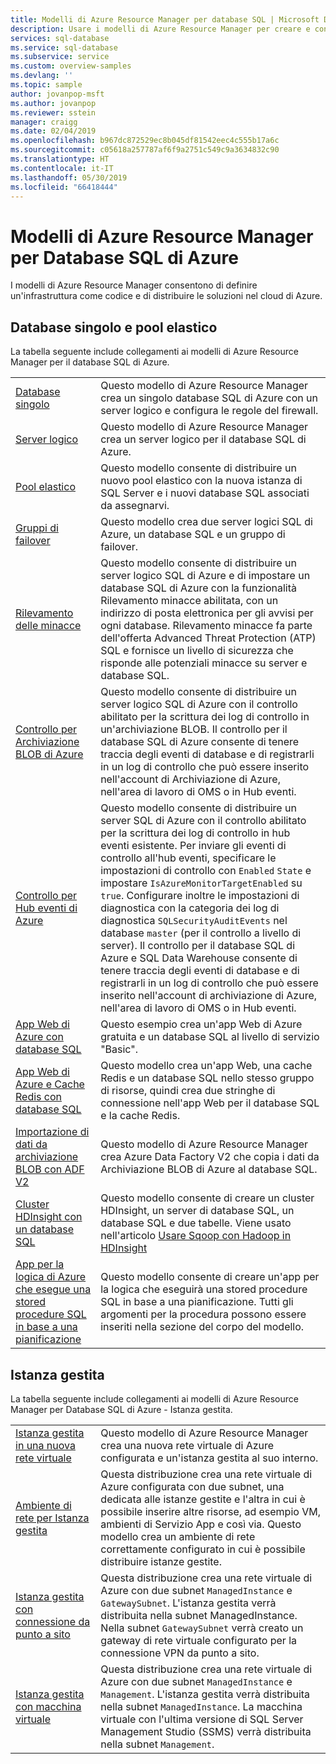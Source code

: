 ```yaml
---
title: Modelli di Azure Resource Manager per database SQL | Microsoft Docs
description: Usare i modelli di Azure Resource Manager per creare e configurare il database SQL di Azure.
services: sql-database
ms.service: sql-database
ms.subservice: service
ms.custom: overview-samples
ms.devlang: ''
ms.topic: sample
author: jovanpop-msft
ms.author: jovanpop
ms.reviewer: sstein
manager: craigg
ms.date: 02/04/2019
ms.openlocfilehash: b967dc872529ec8b045df81542eec4c555b17a6c
ms.sourcegitcommit: c05618a257787af6f9a2751c549c9a3634832c90
ms.translationtype: HT
ms.contentlocale: it-IT
ms.lasthandoff: 05/30/2019
ms.locfileid: "66418444"
---
```

# <a name="azure-resource-manager-templates-for-azure-sql-database"></a>Modelli di Azure Resource Manager per Database SQL di Azure

I modelli di Azure Resource Manager consentono di definire un'infrastruttura come codice e di distribuire le soluzioni nel cloud di Azure.

## <a name="single-database--elastic-pool"></a>Database singolo e pool elastico

La tabella seguente include collegamenti ai modelli di Azure Resource Manager per il database SQL di Azure.

| |  |
|---|---|
| [Database singolo](https://github.com/Azure/azure-quickstart-templates/tree/master/201-sql-database-transparent-encryption-create) | Questo modello di Azure Resource Manager crea un singolo database SQL di Azure con un server logico e configura le regole del firewall. |
| [Server logico](https://github.com/Azure/azure-quickstart-templates/tree/master/101-sql-logical-server) | Questo modello di Azure Resource Manager crea un server logico per il database SQL di Azure. |
| [Pool elastico](https://github.com/Azure/azure-quickstart-templates/tree/master/101-sql-elastic-pool-create) | Questo modello consente di distribuire un nuovo pool elastico con la nuova istanza di SQL Server e i nuovi database SQL associati da assegnarvi. |
| [Gruppi di failover](https://github.com/Azure/azure-quickstart-templates/tree/master/101-sql-with-failover-group) | Questo modello crea due server logici SQL di Azure, un database SQL e un gruppo di failover.|
| [Rilevamento delle minacce](https://github.com/Azure/azure-quickstart-templates/tree/master/201-sql-threat-detection-db-policy-multiple-databases) | Questo modello consente di distribuire un server logico SQL di Azure e di impostare un database SQL di Azure con la funzionalità Rilevamento minacce abilitata, con un indirizzo di posta elettronica per gli avvisi per ogni database. Rilevamento minacce fa parte dell'offerta Advanced Threat Protection (ATP) SQL e fornisce un livello di sicurezza che risponde alle potenziali minacce su server e database SQL.|
| [Controllo per Archiviazione BLOB di Azure](https://github.com/Azure/azure-quickstart-templates/tree/master/201-sql-auditing-server-policy-to-blob-storage) | Questo modello consente di distribuire un server logico SQL di Azure con il controllo abilitato per la scrittura dei log di controllo in un'archiviazione BLOB. Il controllo per il database SQL di Azure consente di tenere traccia degli eventi di database e di registrarli in un log di controllo che può essere inserito nell'account di Archiviazione di Azure, nell'area di lavoro di OMS o in Hub eventi.|
| [Controllo per Hub eventi di Azure](https://github.com/Azure/azure-quickstart-templates/tree/master/201-sql-auditing-server-policy-to-eventhub) | Questo modello consente di distribuire un server SQL di Azure con il controllo abilitato per la scrittura dei log di controllo in hub eventi esistente. Per inviare gli eventi di controllo all'hub eventi, specificare le impostazioni di controllo con `Enabled` `State` e impostare `IsAzureMonitorTargetEnabled` su `true`. Configurare inoltre le impostazioni di diagnostica con la categoria dei log di diagnostica `SQLSecurityAuditEvents` nel database `master` (per il controllo a livello di server). Il controllo per il database SQL di Azure e SQL Data Warehouse consente di tenere traccia degli eventi di database e di registrarli in un log di controllo che può essere inserito nell'account di archiviazione di Azure, nell'area di lavoro di OMS o in Hub eventi.|
| [App Web di Azure con database SQL](https://github.com/Azure/azure-quickstart-templates/tree/master/201-web-app-sql-database) | Questo esempio crea un'app Web di Azure gratuita e un database SQL al livello di servizio "Basic".|
| [App Web di Azure e Cache Redis con database SQL](https://github.com/Azure/azure-quickstart-templates/tree/master/201-web-app-redis-cache-sql-database) | Questo modello crea un'app Web, una cache Redis e un database SQL nello stesso gruppo di risorse, quindi crea due stringhe di connessione nell'app Web per il database SQL e la cache Redis.|
| [Importazione di dati da archiviazione BLOB con ADF V2](https://github.com/Azure/azure-quickstart-templates/tree/master/101-data-factory-v2-blob-to-sql-copy) | Questo modello di Azure Resource Manager crea Azure Data Factory V2 che copia i dati da Archiviazione BLOB di Azure al database SQL.|
| [Cluster HDInsight con un database SQL](https://github.com/Azure/azure-quickstart-templates/tree/master/101-hdinsight-linux-with-sql-database) | Questo modello consente di creare un cluster HDInsight, un server di database SQL, un database SQL e due tabelle. Viene usato nell'articolo [Usare Sqoop con Hadoop in HDInsight](https://docs.microsoft.com/azure/hdinsight/hadoop/hdinsight-use-sqoop) |
| [App per la logica di Azure che esegue una stored procedure SQL in base a una pianificazione](https://github.com/Azure/azure-quickstart-templates/tree/master/101-logic-app-sql-proc) | Questo modello consente di creare un'app per la logica che eseguirà una stored procedure SQL in base a una pianificazione. Tutti gli argomenti per la procedura possono essere inseriti nella sezione del corpo del modello.|

## <a name="managed-instance"></a>Istanza gestita

La tabella seguente include collegamenti ai modelli di Azure Resource Manager per Database SQL di Azure - Istanza gestita.

| |  |
|---|---|
| [Istanza gestita in una nuova rete virtuale](https://github.com/Azure/azure-quickstart-templates/tree/master/101-sqlmi-new-vnet) | Questo modello di Azure Resource Manager crea una nuova rete virtuale di Azure configurata e un'istanza gestita al suo interno. |
| [Ambiente di rete per Istanza gestita](https://github.com/Azure/azure-quickstart-templates/tree/master/101-sql-managed-instance-azure-environment) | Questa distribuzione crea una rete virtuale di Azure configurata con due subnet, una dedicata alle istanze gestite e l'altra in cui è possibile inserire altre risorse, ad esempio VM, ambienti di Servizio App e così via. Questo modello crea un ambiente di rete correttamente configurato in cui è possibile distribuire istanze gestite. |
| [Istanza gestita con connessione da punto a sito](https://github.com/Azure/azure-quickstart-templates/tree/master/201-sqlmi-new-vnet-w-point-to-site-vpn) | Questa distribuzione crea una rete virtuale di Azure con due subnet `ManagedInstance` e `GatewaySubnet`. L'istanza gestita verrà distribuita nella subnet ManagedInstance. Nella subnet `GatewaySubnet` verrà creato un gateway di rete virtuale configurato per la connessione VPN da punto a sito. |
| [Istanza gestita con macchina virtuale](https://github.com/Azure/azure-quickstart-templates/tree/master/201-sqlmi-new-vnet-w-jumpbox) | Questa distribuzione crea una rete virtuale di Azure con due subnet `ManagedInstance` e `Management`. L'istanza gestita verrà distribuita nella subnet `ManagedInstance`. La macchina virtuale con l'ultima versione di SQL Server Management Studio (SSMS) verrà distribuita nella subnet `Management`. |
